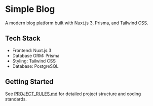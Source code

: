 # Simple Blog

A modern blog platform built with Nuxt.js 3, Prisma, and Tailwind CSS.

## Tech Stack

- Frontend: Nuxt.js 3
- Database ORM: Prisma
- Styling: Tailwind CSS
- Database: PostgreSQL

## Getting Started

See [PROJECT_RULES.md](PROJECT_RULES.md) for detailed project structure and coding standards.
